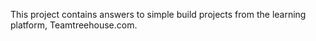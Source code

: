 This project contains answers to simple build projects from the learning platform, Teamtreehouse.com.

